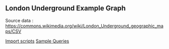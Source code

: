 ## London Underground Example Graph

Source data : https://commons.wikimedia.org/wiki/London_Underground_geographic_maps/CSV

[Import scripts](import.md)
[Sample Queries](queries.md)


